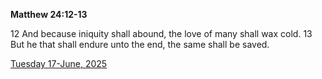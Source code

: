 **Matthew 24:12-13**

12 And because iniquity shall abound, the love of many shall wax cold. 13 But he that shall endure unto the end, the same shall be saved.

[Tuesday 17-June, 2025](https://getbible.life/kjv/Matthew/24/12-13)
